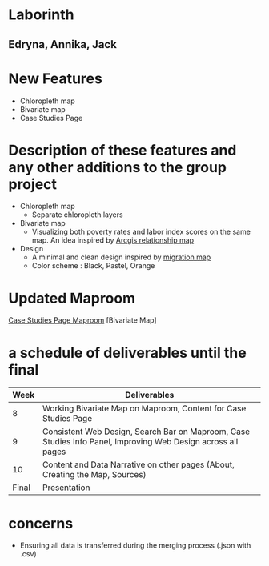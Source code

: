 # Laborinth
## Edryna, Annika, Jack

# New Features 
* Chloropleth map 
* Bivariate map
* Case Studies Page

# Description of these features and any other additions to the group project
* Chloropleth map
  * Separate chloropleth layers
* Bivariate map 
  * Visualizing both poverty rates and labor index scores on the same map. An idea inspired by [Arcgis relationship map](https://www.esri.com/arcgis-blog/products/arcgis-online/mapping/what-is-a-relationship-map/)
* Design
  * A minimal and clean design inspired by [migration map](https://maps.tnc.org/migrations-in-motion/#4/56.15/-119.44)
  * Color scheme : Black, Pastel, Orange
 

# Updated Maproom
[Case Studies Page Maproom](https://edrynazarif.github.io/DH151/Midterm/index.html)
[Bivariate Map]

# a schedule of deliverables until the final
Week  | Deliverables
------------- | -------------
8  | Working Bivariate Map on Maproom, Content for Case Studies Page
9 | Consistent Web Design, Search Bar on Maproom, Case Studies Info Panel, Improving Web Design across all pages
10  | Content and Data Narrative on other pages (About, Creating the Map, Sources)
Final | Presentation


# concerns
* Ensuring all data is transferred during the merging process (.json with .csv) 

